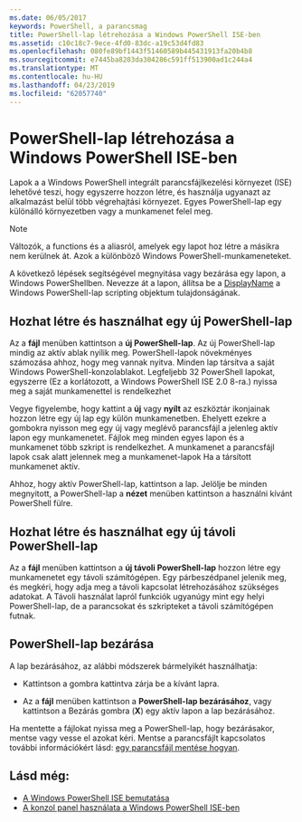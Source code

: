 ```yaml
---
ms.date: 06/05/2017
keywords: PowerShell, a parancsmag
title: PowerShell-lap létrehozása a Windows PowerShell ISE-ben
ms.assetid: c10c18c7-9ece-4fd0-83dc-a19c53d4fd83
ms.openlocfilehash: 080fe89bf1443f51460589b445431913fa20b4b8
ms.sourcegitcommit: e7445ba8203da304286c591ff513900ad1c244a4
ms.translationtype: MT
ms.contentlocale: hu-HU
ms.lasthandoff: 04/23/2019
ms.locfileid: "62057740"
---
```

# <a name="how-to-create-a-powershell-tab-in-windows-powershell-ise"></a>PowerShell-lap létrehozása a Windows PowerShell ISE-ben

Lapok a a Windows PowerShell integrált parancsfájlkezelési környezet (ISE) lehetővé teszi, hogy egyszerre hozzon létre, és használja ugyanazt az alkalmazást belül több végrehajtási környezet.
Egyes PowerShell-lap egy különálló környezetben vagy a munkamenet felel meg.

> [!NOTE]
> Változók, a functions és a aliasról, amelyek egy lapot hoz létre a másikra nem kerülnek át. Azok a különböző Windows PowerShell-munkameneteket.

A következő lépések segítségével megnyitása vagy bezárása egy lapon, a Windows PowerShellben.
Nevezze át a lapon, állítsa be a [DisplayName](object-model/The-PowerShellTab-Object.md#displayname) a Windows PowerShell-lap scripting objektum tulajdonságának.

## <a name="to-create-and-use-a-new-powershell-tab"></a>Hozhat létre és használhat egy új PowerShell-lap

Az a **fájl** menüben kattintson a **új PowerShell-lap**. Az új PowerShell-lap mindig az aktív ablak nyílik meg.
PowerShell-lapok növekményes számozása ahhoz, hogy meg vannak nyitva.
Minden lap társítva a saját Windows PowerShell-konzolablakot.
Legfeljebb 32 PowerShell lapokat, egyszerre (Ez a korlátozott, a Windows PowerShell ISE 2.0 8-ra.) nyissa meg a saját munkamenettel is rendelkezhet

Vegye figyelembe, hogy kattint a **új** vagy **nyílt** az eszköztár ikonjainak hozzon létre egy új lap egy külön munkamenetben.
Ehelyett ezekre a gombokra nyisson meg egy új vagy meglévő parancsfájl a jelenleg aktív lapon egy munkamenetet.
Fájlok meg minden egyes lapon és a munkamenet több szkript is rendelkezhet.
A munkamenet a parancsfájl lapok csak alatt jelennek meg a munkamenet-lapok Ha a társított munkamenet aktív.

Ahhoz, hogy aktív PowerShell-lap, kattintson a lap. Jelölje be minden megnyitott, a PowerShell-lap a **nézet** menüben kattintson a használni kívánt PowerShell fülre.

## <a name="to-create-and-use-a-new-remote-powershell-tab"></a>Hozhat létre és használhat egy új távoli PowerShell-lap

Az a **fájl** menüben kattintson a **új távoli PowerShell-lap** hozzon létre egy munkamenetet egy távoli számítógépen.
Egy párbeszédpanel jelenik meg, és megkéri, hogy adja meg a távoli kapcsolat létrehozásához szükséges adatokat.
A Távoli használat lapról funkciók ugyanúgy mint egy helyi PowerShell-lap, de a parancsokat és szkripteket a távoli számítógépen futnak.

## <a name="to-close-a-powershell-tab"></a>PowerShell-lap bezárása

A lap bezárásához, az alábbi módszerek bármelyikét használhatja:

- Kattintson a gombra kattintva zárja be a kívánt lapra.

- Az a **fájl** menüben kattintson a **PowerShell-lap bezárásához**, vagy kattintson a Bezárás gombra (**X**) egy aktív lapon a lap bezárásához.

Ha mentette a fájlokat nyissa meg a PowerShell-lap, hogy bezárásakor, mentse vagy vesse el azokat kéri.
Mentse a parancsfájlt kapcsolatos további információkért lásd: [egy parancsfájl mentése hogyan](How-to-Write-and-Run-Scripts-in-the-Windows-PowerShell-ISE.md#how-to-save-a-script).

## <a name="see-also"></a>Lásd még:

- [A Windows PowerShell ISE bemutatása](Introducing-the-Windows-PowerShell-ISE.md)
- [A konzol panel használata a Windows PowerShell ISE-ben](How-to-Use-the-Console-Pane-in-the-Windows-PowerShell-ISE.md)